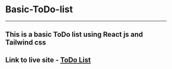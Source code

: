 # Basic-ToDo-list
---

## This is a basic ToDo list using React js and Tailwind css

## Link to live site - [ToDo List](https://basic-todo-list2023.netlify.app/)
